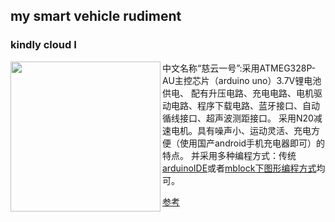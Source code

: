 ## my smart vehicle rudiment

### kindly cloud I 
<img src="https://raw.githubusercontent.com/wiki/teddyand/balance-vehicle/images/6c9990bbb34dbef5195f69ad20ca183b64601277/completeness.jpg" align="left" height="240" width="240" >


中文名称“慈云一号”:采用ATMEG328P-AU主控芯片（arduino uno）3.7V锂电池供电、 配有升压电路、充电电路、电机驱动电路、程序下载电路、蓝牙接口、自动循线接口、超声波测距接口。
采用N20减速电机。具有噪声小、运动灵活、充电方便（使用国产android手机充电器即可）的特点。
并采用多种编程方式：传统[arduinoIDE](https://www.arduino.cc/en/guide/windows)或者[mblock下图形编程方式](https://mblock.makeblock.com/en-us/download/)均可。

[参考](https://www.instructables.com/%E8%87%AA%E9%80%A0%E4%BD%A0%E7%9A%84Arduino-UNO%E6%9D%BF/)
